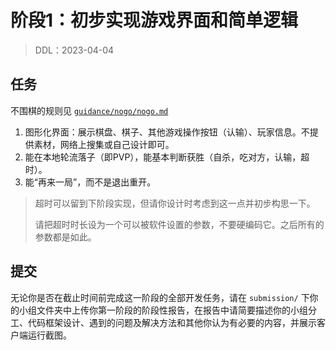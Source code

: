 # 阶段1：初步实现游戏界面和简单逻辑

> DDL：2023-04-04

## 任务

不围棋的规则见 [`guidance/nogo/nogo.md`](../guidance/nogo/nogo.md)

1. 图形化界面：展示棋盘、棋子、其他游戏操作按钮（认输）、玩家信息。不提供素材，网络上搜集或自己设计即可。
2. 能在本地轮流落子（即PVP），能基本判断获胜（自杀，吃对方，认输，超时）。
3. 能“再来一局”，而不是退出重开。

> 超时可以留到下阶段实现，但请你设计时考虑到这一点并初步构思一下。
> 
> 请把超时时长设为一个可以被软件设置的参数，不要硬编码它。之后所有的参数都是如此。

## 提交

无论你是否在截止时间前完成这一阶段的全部开发任务，请在 `submission/` 下你的小组文件夹中上传你第一阶段的阶段性报告，在报告中请简要描述你的小组分工、代码框架设计、遇到的问题及解决方法和其他你认为有必要的内容，并展示客户端运行截图。
